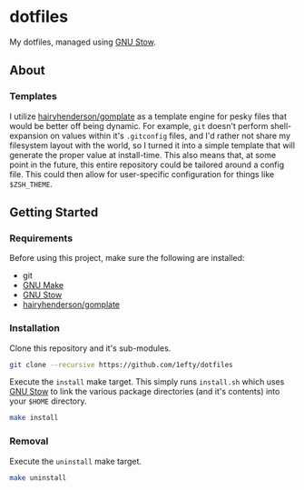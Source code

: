 # dotfiles

My dotfiles, managed using [GNU Stow][].

## About

### Templates

I utilize [hairyhenderson/gomplate][] as a template engine for pesky files that would be better off being dynamic. For example, `git` doesn't perform shell-expansion on values within it's `.gitconfig` files, and I'd rather not share my filesystem layout with the world, so I turned it into a simple template that will generate the proper value at install-time. This also means that, at some point in the future, this entire repository could be tailored around a config file. This could then allow for user-specific configuration for things like `$ZSH_THEME`.

## Getting Started

### Requirements

Before using this project, make sure the following are installed:

- git
- [GNU Make][]
- [GNU Stow][]
- [hairyhenderson/gomplate][]

### Installation

Clone this repository and it's sub-modules.

```bash
git clone --recursive https://github.com/1efty/dotfiles
```

Execute the `install` make target. This simply runs `install.sh` which uses [GNU Stow][] to link the various package directories (and it's contents) into your `$HOME` directory.

```bash
make install
```

### Removal

Execute the `uninstall` make target.

```bash
make uninstall
```

<!-- references -->
[GNU Stow]: <https://www.gnu.org/software/stow/>
[GNU Make]: <https://www.gnu.org/software/make/>
[CloudPosse Build-Harness]: <https://github.com/cloudposse/build-harness>
[hairyhenderson/gomplate]: <https://github.com/hairyhenderson/gomplate>
